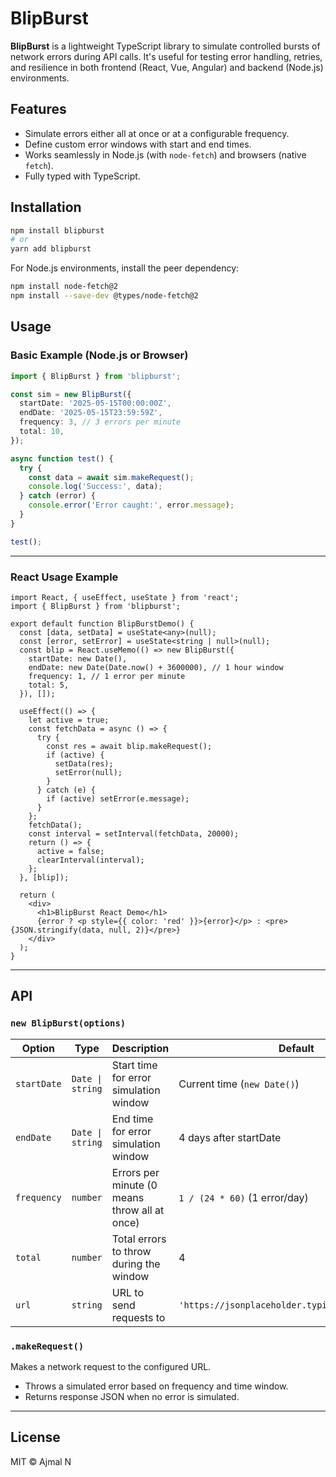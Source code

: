 # BlipBurst

**BlipBurst** is a lightweight TypeScript library to simulate controlled bursts of network errors during API calls. It's useful for testing error handling, retries, and resilience in both frontend (React, Vue, Angular) and backend (Node.js) environments.



## Features

- Simulate errors either all at once or at a configurable frequency.
- Define custom error windows with start and end times.
- Works seamlessly in Node.js (with `node-fetch`) and browsers (native `fetch`).
- Fully typed with TypeScript.



## Installation

```bash
npm install blipburst
# or
yarn add blipburst
```
For Node.js environments, install the peer dependency:

```bash
npm install node-fetch@2
npm install --save-dev @types/node-fetch@2
```



## Usage

### Basic Example (Node.js or Browser)

```ts
import { BlipBurst } from 'blipburst';

const sim = new BlipBurst({
  startDate: '2025-05-15T00:00:00Z',
  endDate: '2025-05-15T23:59:59Z',
  frequency: 3, // 3 errors per minute
  total: 10,
});

async function test() {
  try {
    const data = await sim.makeRequest();
    console.log('Success:', data);
  } catch (error) {
    console.error('Error caught:', error.message);
  }
}

test();
```

---

### React Usage Example

```tsx
import React, { useEffect, useState } from 'react';
import { BlipBurst } from 'blipburst';

export default function BlipBurstDemo() {
  const [data, setData] = useState<any>(null);
  const [error, setError] = useState<string | null>(null);
  const blip = React.useMemo(() => new BlipBurst({
    startDate: new Date(),
    endDate: new Date(Date.now() + 3600000), // 1 hour window
    frequency: 1, // 1 error per minute
    total: 5,
  }), []);

  useEffect(() => {
    let active = true;
    const fetchData = async () => {
      try {
        const res = await blip.makeRequest();
        if (active) {
          setData(res);
          setError(null);
        }
      } catch (e) {
        if (active) setError(e.message);
      }
    };
    fetchData();
    const interval = setInterval(fetchData, 20000);
    return () => {
      active = false;
      clearInterval(interval);
    };
  }, [blip]);

  return (
    <div>
      <h1>BlipBurst React Demo</h1>
      {error ? <p style={{ color: 'red' }}>{error}</p> : <pre>{JSON.stringify(data, null, 2)}</pre>}
    </div>
  );
}
```

---

## API

### `new BlipBurst(options)`

| Option      | Type             | Description                                   | Default                                        |
|-------------|------------------|-----------------------------------------------|------------------------------------------------|
| `startDate` | `Date \| string` | Start time for error simulation window        | Current time (`new Date()`)                    |
| `endDate`   | `Date \| string` | End time for error simulation window          | 4 days after startDate                         |
| `frequency` | `number`         | Errors per minute (0 means throw all at once) | `1 / (24 * 60)` (1 error/day)                  |
| `total`     | `number`         | Total errors to throw during the window       | 4                                              |
| `url`       | `string`         | URL to send requests to                       | `'https://jsonplaceholder.typicode.com/posts/1'` |

### `.makeRequest()`

Makes a network request to the configured URL.

- Throws a simulated error based on frequency and time window.
- Returns response JSON when no error is simulated.

---

## License

MIT © Ajmal N
